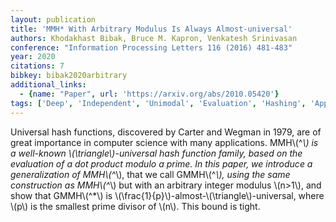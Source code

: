 ```yaml
---
layout: publication
title: 'MMH* With Arbitrary Modulus Is Always Almost-universal'
authors: Khodakhast Bibak, Bruce M. Kapron, Venkatesh Srinivasan
conference: "Information Processing Letters 116 (2016) 481-483"
year: 2020
citations: 7
bibkey: bibak2020arbitrary
additional_links:
  - {name: "Paper", url: 'https://arxiv.org/abs/2010.05420'}
tags: ['Deep', 'Independent', 'Unimodal', 'Evaluation', 'Hashing', 'Applications']
---
```

Universal hash functions, discovered by Carter and Wegman in 1979, are of
great importance in computer science with many applications. MMH\\(^*\\) is a
well-known \\(\triangle\\)-universal hash function family, based on the evaluation
of a dot product modulo a prime. In this paper, we introduce a generalization
of MMH\\(^*\\), that we call GMMH\\(^*\\), using the same construction as MMH\\(^*\\) but
with an arbitrary integer modulus \\(n>1\\), and show that GMMH\\(^*\\) is
\\(\frac\{1\}\{p\}\\)-almost-\\(\triangle\\)-universal, where \\(p\\) is the smallest prime
divisor of \\(n\\). This bound is tight.

